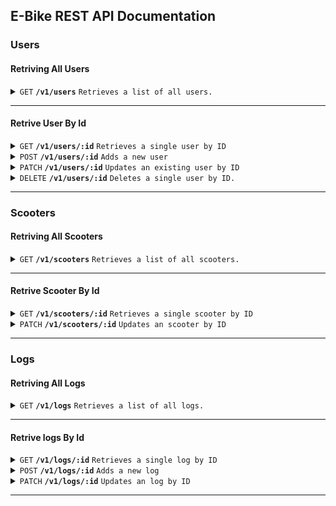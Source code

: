 ## E-Bike REST API Documentation

### Users

#### Retriving All Users

<details>
 <summary><code>GET</code> <code><b>/v1/users</b></code> <code>Retrieves a list of all users.</code></summary>

##### Parameters

> | name | type     | data type             | description |
> | ---- | -------- | --------------------- | ----------- |
> | None | required | object (JSON or YAML) | N/A         |

##### Responses

> | http code | content-type               | response                                 |
> | --------- | -------------------------- | ---------------------------------------- |
> | `201`     | `text/plain;charset=UTF-8` | `Configuration retrived successfully`    |
> | `400`     | `application/json`         | `{"code":"400","message":"Bad Request"}` |
> | `405`     | `text/html;charset=utf-8`  | None                                     |

##### Example cURL

> ```javascript
>  curl -X GET -H "Content-Type: application/json" --data @get.json http://localhost:3000/v1/users
> ```

</details>

---

#### Retrive User By Id

<details>
 <summary><code>GET</code> <code><b>/v1/users/:id</b></code> <code>Retrieves a single user by ID</code></summary>

##### Parameters

> None

##### Responses

> | http code | content-type               | response    |
> | --------- | -------------------------- | ----------- |
> | `200`     | `text/plain;charset=UTF-8` | JSON string |

##### Example cURL

> ```javascript
>  curl -X GET -H "Content-Type: application/json" http://localhost:3000/v1/users/6397483522a9c3cea58caa87
> ```

</details>

<details>
 <summary><code>POST</code> <code><b>/v1/users/:id</b></code> <code>Adds a new user</code></summary>

##### Parameters

> | name              | type     | data type    | description                  |
> | ----------------- | -------- | ------------ | ---------------------------- |
> | `stub_numeric_id` | required | int ($int64) | The specific stub numeric id |

##### Responses

> | http code | content-type               | response                                 |
> | --------- | -------------------------- | ---------------------------------------- |
> | `200`     | `text/plain;charset=UTF-8` | JSON String                              |
> | `400`     | `application/json`         | `{"code":"400","message":"Bad Request"}` |

##### Example cURL

> ```javascript
>  curl -X POST -H "Content-Type: application/json" --data @post.json http://localhost:3000/v1/users/6397483522a9c3cea58caa87
> ```

</details>

<details>
  <summary><code>PATCH</code> <code><b>/v1/users/:id</b></code> <code>Updates an existing user by ID</code></summary>

##### Parameters

> | name   | type     | data type | description                         |
> | ------ | -------- | --------- | ----------------------------------- |
> | `uuid` | required | string    | The specific stub unique idendifier |

##### Responses

> | http code | content-type               | response                                 |
> | --------- | -------------------------- | ---------------------------------------- |
> | `200`     | `text/plain;charset=UTF-8` | JSON string                              |
> | `400`     | `application/json`         | `{"code":"400","message":"Bad Request"}` |

##### Example cURL

> ```javascript
>   curl -X PATCH -H "Content-Type: application/json" --data @patch.json http://localhost:3000/v1/users/6397483522a9c3cea58caa87
> ```

</details>

<details>
  <summary><code>DELETE</code> <code><b>/v1/users/:id</b></code> <code>Deletes a single user by ID.</code></summary>

##### Parameters

> None

##### Responses

> | http code | content-type               | response                                 |
> | --------- | -------------------------- | ---------------------------------------- |
> | `200`     | `text/plain;charset=UTF-8` | JSON string                              |
> | `400`     | `application/json`         | `{"code":"400","message":"Bad Request"}` |

##### Example cURL

> ```javascript
>  curl -X DELETE -H "Content-Type: application/json" http://localhost:3000/v1/users/6397483522a9c3cea58caa87
> ```

</details>

---

### Scooters

#### Retriving All Scooters

<details>
 <summary><code>GET</code> <code><b>/v1/scooters</b></code> <code>Retrieves a list of all scooters.</code></summary>

##### Parameters

> | name | type     | data type             | description |
> | ---- | -------- | --------------------- | ----------- |
> | None | required | object (JSON or YAML) | N/A         |

##### Responses

> | http code | content-type               | response                                 |
> | --------- | -------------------------- | ---------------------------------------- |
> | `201`     | `text/plain;charset=UTF-8` | `Configuration retrived successfully`    |
> | `400`     | `application/json`         | `{"code":"400","message":"Bad Request"}` |
> | `405`     | `text/html;charset=utf-8`  | None                                     |

##### Example cURL

> ```javascript
>  curl -X GET -H "Content-Type: application/json" --data @get.json http://localhost:3000/v1/scooters/
> ```

</details>

---

#### Retrive Scooter By Id

<details>
 <summary><code>GET</code> <code><b>/v1/scooters/:id</b></code> <code>Retrieves a single scooter by ID</code></summary>

##### Parameters

> None

##### Responses

> | http code | content-type               | response    |
> | --------- | -------------------------- | ----------- |
> | `200`     | `text/plain;charset=UTF-8` | JSON string |

##### Example cURL

> ```javascript
>  curl -X GET -H "Content-Type: application/json" http://localhost:3000/v1/scooters/63bbfe31c2d52350a396c0e0
> ```

</details>

<details>
  <summary><code>PATCH</code> <code><b>/v1/scooters/:id</b></code> <code>Updates an scooter by ID</code></summary>

##### Parameters

> | name | type     | data type | description                         |
> | ---- | -------- | --------- | ----------------------------------- |
> | `id` | required | string    | The specific stub unique idendifier |

##### Responses

> | http code | content-type               | response                                 |
> | --------- | -------------------------- | ---------------------------------------- |
> | `200`     | `text/plain;charset=UTF-8` | JSON string                              |
> | `400`     | `application/json`         | `{"code":"400","message":"Bad Request"}` |

##### Example cURL

> ```javascript
>   curl -X PATCH -H "Content-Type: application/json" --data @patch.json http://localhost:3000/v1/scooters/63bbfe31c2d52350a396c0e0
> ```

</details>

---

### Logs

#### Retriving All Logs

<details>
 <summary><code>GET</code> <code><b>/v1/logs</b></code> <code>Retrieves a list of all logs.</code></summary>

##### Parameters

> | name | type     | data type             | description |
> | ---- | -------- | --------------------- | ----------- |
> | None | required | object (JSON or YAML) | N/A         |

##### Responses

> | http code | content-type               | response                                 |
> | --------- | -------------------------- | ---------------------------------------- |
> | `201`     | `text/plain;charset=UTF-8` | `Configuration retrived successfully`    |
> | `400`     | `application/json`         | `{"code":"400","message":"Bad Request"}` |
> | `405`     | `text/html;charset=utf-8`  | None                                     |

##### Example cURL

> ```javascript
>  curl -X GET -H "Content-Type: application/json" --data @get.json http://localhost:3000/v1/logs/
> ```

</details>

---

#### Retrive logs By Id

<details>
 <summary><code>GET</code> <code><b>/v1/logs/:id</b></code> <code>Retrieves a single log by ID</code></summary>

##### Parameters

> None

##### Responses

> | http code | content-type               | response    |
> | --------- | -------------------------- | ----------- |
> | `200`     | `text/plain;charset=UTF-8` | JSON string |

##### Example cURL

> ```javascript
>  curl -X GET -H "Content-Type: application/json" http://localhost:3000/v1/logs/63bc0a3bcd434b59e2f83cce
> ```

</details>

<details>
 <summary><code>POST</code> <code><b>/v1/logs/:id</b></code> <code>Adds a new log</code></summary>

##### Parameters

> | name | type     | data type    | description                  |
> | ---- | -------- | ------------ | ---------------------------- |
> | `id` | required | int ($int64) | The specific stub numeric id |

##### Responses

> | http code | content-type               | response                                 |
> | --------- | -------------------------- | ---------------------------------------- |
> | `200`     | `text/plain;charset=UTF-8` | JSON String                              |
> | `400`     | `application/json`         | `{"code":"400","message":"Bad Request"}` |

##### Example cURL

> ```javascript
>  curl -X POST -H "Content-Type: application/json" --data @post.json http://localhost:3000/v1/logs/
> ```

</details>

<details>
  <summary><code>PATCH</code> <code><b>/v1/logs/:id</b></code> <code>Updates an log by ID</code></summary>

##### Parameters

> | name | type     | data type | description                         |
> | ---- | -------- | --------- | ----------------------------------- |
> | `id` | required | string    | The specific stub unique idendifier |

##### Responses

> | http code | content-type               | response                                 |
> | --------- | -------------------------- | ---------------------------------------- |
> | `200`     | `text/plain;charset=UTF-8` | JSON string                              |
> | `400`     | `application/json`         | `{"code":"400","message":"Bad Request"}` |

##### Example cURL

> ```javascript
>   curl -X PATCH -H "Content-Type: application/json" --data @patch.json http://localhost:3000/v1/logs/63bc0a3bcd434b59e2f83cce
> ```

</details>

---
